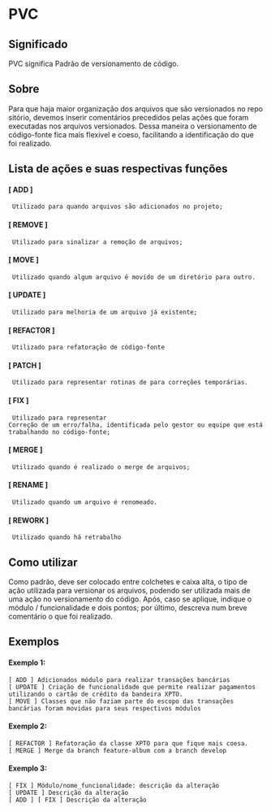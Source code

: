 PVC
===

## Significado

PVC significa Padrão de versionamento de código.

## Sobre
Para que haja maior organização dos arquivos que são versionados no repositório, devemos inserir comentários precedidos pelas ações que foram executadas nos arquivos versionados. Dessa maneira o versionamento de código-fonte fica mais flexivel e coeso, facilitando a identificação do que foi realizado. 

## Lista de ações e suas respectivas funções 

#### [ ADD ] 
```
 Utilizado para quando arquivos são adicionados no projeto;
```
#### [ REMOVE ]
```
 Utilizado para sinalizar a remoção de arquivos;
```
#### [ MOVE ]
```
 Utilizado quando algum arquivo é movido de um diretório para outro.
```
#### [ UPDATE ]
```
 Utilizado para melhoria de um arquivo já existente;
```
#### [ REFACTOR ]
```
 Utilizado para refatoração de código-fonte
```
#### [ PATCH ]
```
 Utilizado para representar rotinas de para correções temporárias.
```
#### [ FIX ]
```
 Utilizado para representar Correção de um erro/falha, identificada pelo gestor ou equipe que está trabalhando no código-fonte;
```
#### [ MERGE ]
```
 Utilizado quando é realizado o merge de arquivos;
```
#### [ RENAME ]
```
 Utilizado quando um arquivo é renomeado.
```
#### [ REWORK ]
```
 Utilizado quando há retrabalho
```
## Como utilizar
Como padrão, deve ser colocado entre colchetes e caixa alta, o tipo de ação utilizada para versionar os arquivos, podendo ser utilizada mais de uma ação no versionamento do código. Após, caso se aplique, indique o módulo / funcionalidade e dois pontos; por último, descreva num breve comentário o que foi realizado. 

## Exemplos

#### Exemplo 1: 
```
[ ADD ] Adicionados módulo para realizar transações bancárias
[ UPDATE ] Criação de funcionalidade que permite realizar pagamentos utilizando o cartão de crédito da bandeira XPTO.
[ MOVE ] Classes que não faziam parte do escopo das transações bancárias foram movidas para seus respectivos módulos
```
#### Exemplo 2: 
```
[ REFACTOR ] Refatoração da classe XPTO para que fique mais coesa.
[ MERGE ] Merge da branch feature-album com a branch develop
```
#### Exemplo 3:
```
[ FIX ] Módulo/nome_funcionalidade: descrição da alteração
[ UPDATE ] Descrição da alteração
[ ADD ] [ FIX ] Descrição da alteração   
``` 

